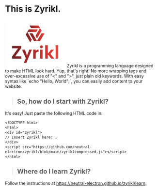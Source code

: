 # This is Zyrikl.
<img src="zyrikl_logo.png" width="200px" />
Zyrikl is a programming language designed to make HTML look hard. Yup, that's right! No more wrapping tags and over-excessive use of "<" and ">", just plain old keywords. With easy syntax like `echo "Hello, World";`, you can easily add content to your website.

> ## So, how do I start with Zyrikl?

It's easy! Just paste the following HTML code in:
```
<!DOCTYPE html>
<html>
<div id="zyrikl">
// Insert Zyrikl here: ;
</div>
<script src="https://github.com/neutral-electron/zyrikl/blob/main/zyriklcompressed.js"></script>
</html>
```
> ## Where do I learn Zyrikl?

Follow the instructions at https://neutral-electron.github.io/zyrikl/learn.
